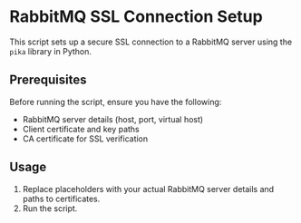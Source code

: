 # RabbitMQ SSL Connection Setup

This script sets up a secure SSL connection to a RabbitMQ server using the `pika` library in Python.

## Prerequisites

Before running the script, ensure you have the following:

- RabbitMQ server details (host, port, virtual host)
- Client certificate and key paths
- CA certificate for SSL verification

## Usage

1. Replace placeholders with your actual RabbitMQ server details and paths to certificates.
2. Run the script.
